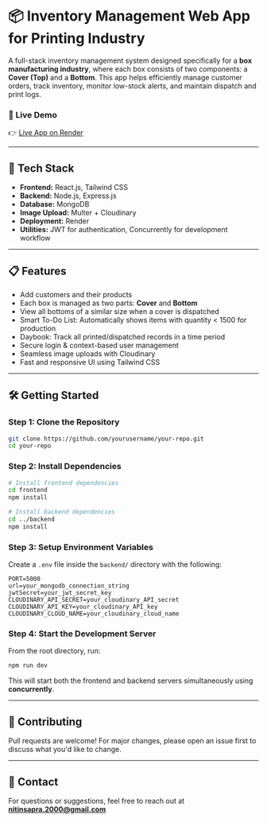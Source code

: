 # 📦 Inventory Management Web App for Printing Industry

A full-stack inventory management system designed specifically for a **box manufacturing industry**, where each box consists of two components: a **Cover (Top)** and a **Bottom**. This app helps efficiently manage customer orders, track inventory, monitor low-stock alerts, and maintain dispatch and print logs.

### 🔗 Live Demo  
👉 [Live App on Render](https://inventory-management-frontend-eugc.onrender.com)

---

## 🚀 Tech Stack

- **Frontend:** React.js, Tailwind CSS
- **Backend:** Node.js, Express.js
- **Database:** MongoDB
- **Image Upload:** Multer + Cloudinary
- **Deployment:** Render
- **Utilities:** JWT for authentication, Concurrently for development workflow

---

## 📋 Features

- Add customers and their products
- Each box is managed as two parts: **Cover** and **Bottom**
- View all bottoms of a similar size when a cover is dispatched
- Smart To-Do List: Automatically shows items with quantity < 1500 for production
- Daybook: Track all printed/dispatched records in a time period
- Secure login & context-based user management
- Seamless image uploads with Cloudinary
- Fast and responsive UI using Tailwind CSS

---

## 🛠️ Getting Started

### Step 1: Clone the Repository

```bash
git clone https://github.com/yourusername/your-repo.git
cd your-repo
```

### Step 2: Install Dependencies

```bash
# Install frontend dependencies
cd frontend
npm install

# Install backend dependencies
cd ../backend
npm install
```

### Step 3: Setup Environment Variables

Create a `.env` file inside the `backend/` directory with the following:

```env
PORT=5000
url=your_mongodb_connection_string
jwtSecret=your_jwt_secret_key
CLOUDINARY_API_SECRET=your_cloudinary_API_secret
CLOUDINARY_API_KEY=your_cloudinary_API_key
CLOUDINARY_CLOUD_NAME=your_cloudinary_cloud_name
```

### Step 4: Start the Development Server

From the root directory, run:

```bash
npm run dev
```

This will start both the frontend and backend servers simultaneously using **concurrently**.

---

## 🤝 Contributing

Pull requests are welcome! For major changes, please open an issue first to discuss what you'd like to change.

---

## 📧 Contact

For questions or suggestions, feel free to reach out at **nitinsapra.2000@gmail.com**
